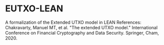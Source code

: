# EUTXO-LEAN
A formalization of the Extended UTXO model in LEAN
References:
Chakravarty, Manuel MT, et al. "The extended UTXO model." International Conference on Financial Cryptography and Data Security. Springer, Cham, 2020.
